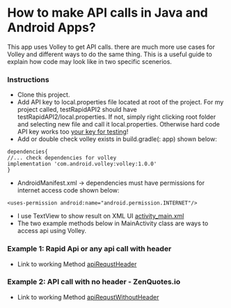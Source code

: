 # How to make API calls in Java and Android Apps?

This app uses Volley to get API calls. there are much more use cases for Volley and different ways to do the same thing. This is a useful guide to explain how code may look like in two specific scenerios.

### Instructions
- Clone this project.
- Add API key to local.properties file located at root of the project. For my project called, testRapidAPI2 should have testRapidAPI2/local.properties. If not, simply right clicking root folder and selecting new file and call it local.properties. Otherwise hard code API key works too [your key for testing](app/src/main/java/com/example/testrapidapi/MainActivity.java#L38)!
- Add or double check volley exists in build.gradle(<app name>: app) shown below:
```
dependencies{
//... check dependencies for volley
implementation 'com.android.volley:volley:1.0.0'
}
```
-  AndroidManifest.xml -> dependencies must have permissions for internet access code shown below:
```
<uses-permission android:name="android.permission.INTERNET"/>
```
- I use TextView to show result on XML UI [activity_main.xml](app/src/main/res/layout/activity_main.xml)
- The two example methods below in MainActivity class are ways to access api using Volley. 
### Example 1: Rapid Api or any api call with header
- Link to working Method [apiRequstHeader](app/src/main/java/com/example/testrapidapi/MainActivity.java#L53)
### Example 2: API call with no header - ZenQuotes.io
- Link to working Method [apiRequstWithoutHeader](app/src/main/java/com/example/testrapidapi/MainActivity.java#L86)
